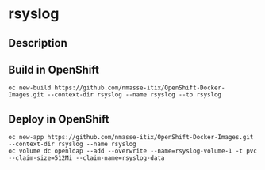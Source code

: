 # rsyslog

## Description

## Build in OpenShift

```
oc new-build https://github.com/nmasse-itix/OpenShift-Docker-Images.git --context-dir rsyslog --name rsyslog --to rsyslog
```

## Deploy in OpenShift

```
oc new-app https://github.com/nmasse-itix/OpenShift-Docker-Images.git --context-dir rsyslog --name rsyslog 
oc volume dc openldap --add --overwrite --name=rsyslog-volume-1 -t pvc --claim-size=512Mi --claim-name=rsyslog-data
```

